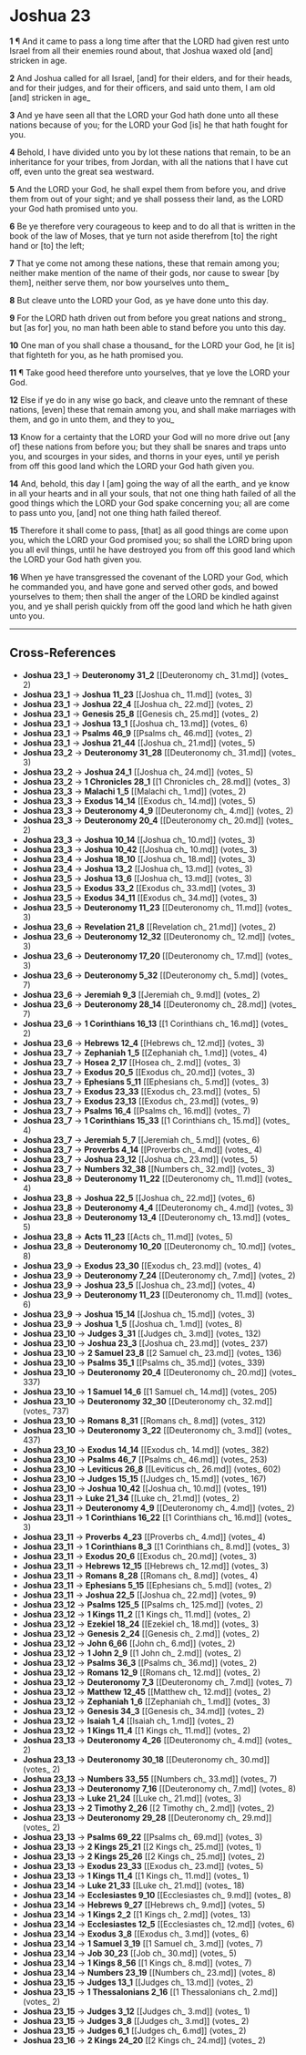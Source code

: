 # Joshua 23

**1** ¶ And it came to pass a long time after that the LORD had given rest unto Israel from all their enemies round about, that Joshua waxed old [and] stricken in age.

**2** And Joshua called for all Israel, [and] for their elders, and for their heads, and for their judges, and for their officers, and said unto them, I am old [and] stricken in age_

**3** And ye have seen all that the LORD your God hath done unto all these nations because of you; for the LORD your God [is] he that hath fought for you.

**4** Behold, I have divided unto you by lot these nations that remain, to be an inheritance for your tribes, from Jordan, with all the nations that I have cut off, even unto the great sea westward.

**5** And the LORD your God, he shall expel them from before you, and drive them from out of your sight; and ye shall possess their land, as the LORD your God hath promised unto you.

**6** Be ye therefore very courageous to keep and to do all that is written in the book of the law of Moses, that ye turn not aside therefrom [to] the right hand or [to] the left;

**7** That ye come not among these nations, these that remain among you; neither make mention of the name of their gods, nor cause to swear [by them], neither serve them, nor bow yourselves unto them_

**8** But cleave unto the LORD your God, as ye have done unto this day.

**9** For the LORD hath driven out from before you great nations and strong_ but [as for] you, no man hath been able to stand before you unto this day.

**10** One man of you shall chase a thousand_ for the LORD your God, he [it is] that fighteth for you, as he hath promised you.

**11** ¶ Take good heed therefore unto yourselves, that ye love the LORD your God.

**12** Else if ye do in any wise go back, and cleave unto the remnant of these nations, [even] these that remain among you, and shall make marriages with them, and go in unto them, and they to you_

**13** Know for a certainty that the LORD your God will no more drive out [any of] these nations from before you; but they shall be snares and traps unto you, and scourges in your sides, and thorns in your eyes, until ye perish from off this good land which the LORD your God hath given you.

**14** And, behold, this day I [am] going the way of all the earth_ and ye know in all your hearts and in all your souls, that not one thing hath failed of all the good things which the LORD your God spake concerning you; all are come to pass unto you, [and] not one thing hath failed thereof.

**15** Therefore it shall come to pass, [that] as all good things are come upon you, which the LORD your God promised you; so shall the LORD bring upon you all evil things, until he have destroyed you from off this good land which the LORD your God hath given you.

**16** When ye have transgressed the covenant of the LORD your God, which he commanded you, and have gone and served other gods, and bowed yourselves to them; then shall the anger of the LORD be kindled against you, and ye shall perish quickly from off the good land which he hath given unto you.

---

## Cross-References

- **Joshua 23_1** → **Deuteronomy 31_2** [[Deuteronomy ch_ 31.md]] (votes_ 2)
- **Joshua 23_1** → **Joshua 11_23** [[Joshua ch_ 11.md]] (votes_ 3)
- **Joshua 23_1** → **Joshua 22_4** [[Joshua ch_ 22.md]] (votes_ 2)
- **Joshua 23_1** → **Genesis 25_8** [[Genesis ch_ 25.md]] (votes_ 2)
- **Joshua 23_1** → **Joshua 13_1** [[Joshua ch_ 13.md]] (votes_ 6)
- **Joshua 23_1** → **Psalms 46_9** [[Psalms ch_ 46.md]] (votes_ 2)
- **Joshua 23_1** → **Joshua 21_44** [[Joshua ch_ 21.md]] (votes_ 5)
- **Joshua 23_2** → **Deuteronomy 31_28** [[Deuteronomy ch_ 31.md]] (votes_ 3)
- **Joshua 23_2** → **Joshua 24_1** [[Joshua ch_ 24.md]] (votes_ 5)
- **Joshua 23_2** → **1 Chronicles 28_1** [[1 Chronicles ch_ 28.md]] (votes_ 3)
- **Joshua 23_3** → **Malachi 1_5** [[Malachi ch_ 1.md]] (votes_ 2)
- **Joshua 23_3** → **Exodus 14_14** [[Exodus ch_ 14.md]] (votes_ 5)
- **Joshua 23_3** → **Deuteronomy 4_9** [[Deuteronomy ch_ 4.md]] (votes_ 2)
- **Joshua 23_3** → **Deuteronomy 20_4** [[Deuteronomy ch_ 20.md]] (votes_ 2)
- **Joshua 23_3** → **Joshua 10_14** [[Joshua ch_ 10.md]] (votes_ 3)
- **Joshua 23_3** → **Joshua 10_42** [[Joshua ch_ 10.md]] (votes_ 3)
- **Joshua 23_4** → **Joshua 18_10** [[Joshua ch_ 18.md]] (votes_ 3)
- **Joshua 23_4** → **Joshua 13_2** [[Joshua ch_ 13.md]] (votes_ 3)
- **Joshua 23_5** → **Joshua 13_6** [[Joshua ch_ 13.md]] (votes_ 3)
- **Joshua 23_5** → **Exodus 33_2** [[Exodus ch_ 33.md]] (votes_ 3)
- **Joshua 23_5** → **Exodus 34_11** [[Exodus ch_ 34.md]] (votes_ 3)
- **Joshua 23_5** → **Deuteronomy 11_23** [[Deuteronomy ch_ 11.md]] (votes_ 3)
- **Joshua 23_6** → **Revelation 21_8** [[Revelation ch_ 21.md]] (votes_ 2)
- **Joshua 23_6** → **Deuteronomy 12_32** [[Deuteronomy ch_ 12.md]] (votes_ 3)
- **Joshua 23_6** → **Deuteronomy 17_20** [[Deuteronomy ch_ 17.md]] (votes_ 3)
- **Joshua 23_6** → **Deuteronomy 5_32** [[Deuteronomy ch_ 5.md]] (votes_ 7)
- **Joshua 23_6** → **Jeremiah 9_3** [[Jeremiah ch_ 9.md]] (votes_ 2)
- **Joshua 23_6** → **Deuteronomy 28_14** [[Deuteronomy ch_ 28.md]] (votes_ 7)
- **Joshua 23_6** → **1 Corinthians 16_13** [[1 Corinthians ch_ 16.md]] (votes_ 2)
- **Joshua 23_6** → **Hebrews 12_4** [[Hebrews ch_ 12.md]] (votes_ 3)
- **Joshua 23_7** → **Zephaniah 1_5** [[Zephaniah ch_ 1.md]] (votes_ 4)
- **Joshua 23_7** → **Hosea 2_17** [[Hosea ch_ 2.md]] (votes_ 3)
- **Joshua 23_7** → **Exodus 20_5** [[Exodus ch_ 20.md]] (votes_ 3)
- **Joshua 23_7** → **Ephesians 5_11** [[Ephesians ch_ 5.md]] (votes_ 3)
- **Joshua 23_7** → **Exodus 23_33** [[Exodus ch_ 23.md]] (votes_ 5)
- **Joshua 23_7** → **Exodus 23_13** [[Exodus ch_ 23.md]] (votes_ 9)
- **Joshua 23_7** → **Psalms 16_4** [[Psalms ch_ 16.md]] (votes_ 7)
- **Joshua 23_7** → **1 Corinthians 15_33** [[1 Corinthians ch_ 15.md]] (votes_ 4)
- **Joshua 23_7** → **Jeremiah 5_7** [[Jeremiah ch_ 5.md]] (votes_ 6)
- **Joshua 23_7** → **Proverbs 4_14** [[Proverbs ch_ 4.md]] (votes_ 4)
- **Joshua 23_7** → **Joshua 23_12** [[Joshua ch_ 23.md]] (votes_ 5)
- **Joshua 23_7** → **Numbers 32_38** [[Numbers ch_ 32.md]] (votes_ 3)
- **Joshua 23_8** → **Deuteronomy 11_22** [[Deuteronomy ch_ 11.md]] (votes_ 4)
- **Joshua 23_8** → **Joshua 22_5** [[Joshua ch_ 22.md]] (votes_ 6)
- **Joshua 23_8** → **Deuteronomy 4_4** [[Deuteronomy ch_ 4.md]] (votes_ 3)
- **Joshua 23_8** → **Deuteronomy 13_4** [[Deuteronomy ch_ 13.md]] (votes_ 5)
- **Joshua 23_8** → **Acts 11_23** [[Acts ch_ 11.md]] (votes_ 5)
- **Joshua 23_8** → **Deuteronomy 10_20** [[Deuteronomy ch_ 10.md]] (votes_ 8)
- **Joshua 23_9** → **Exodus 23_30** [[Exodus ch_ 23.md]] (votes_ 4)
- **Joshua 23_9** → **Deuteronomy 7_24** [[Deuteronomy ch_ 7.md]] (votes_ 2)
- **Joshua 23_9** → **Joshua 23_5** [[Joshua ch_ 23.md]] (votes_ 4)
- **Joshua 23_9** → **Deuteronomy 11_23** [[Deuteronomy ch_ 11.md]] (votes_ 6)
- **Joshua 23_9** → **Joshua 15_14** [[Joshua ch_ 15.md]] (votes_ 3)
- **Joshua 23_9** → **Joshua 1_5** [[Joshua ch_ 1.md]] (votes_ 8)
- **Joshua 23_10** → **Judges 3_31** [[Judges ch_ 3.md]] (votes_ 132)
- **Joshua 23_10** → **Joshua 23_3** [[Joshua ch_ 23.md]] (votes_ 237)
- **Joshua 23_10** → **2 Samuel 23_8** [[2 Samuel ch_ 23.md]] (votes_ 136)
- **Joshua 23_10** → **Psalms 35_1** [[Psalms ch_ 35.md]] (votes_ 339)
- **Joshua 23_10** → **Deuteronomy 20_4** [[Deuteronomy ch_ 20.md]] (votes_ 337)
- **Joshua 23_10** → **1 Samuel 14_6** [[1 Samuel ch_ 14.md]] (votes_ 205)
- **Joshua 23_10** → **Deuteronomy 32_30** [[Deuteronomy ch_ 32.md]] (votes_ 737)
- **Joshua 23_10** → **Romans 8_31** [[Romans ch_ 8.md]] (votes_ 312)
- **Joshua 23_10** → **Deuteronomy 3_22** [[Deuteronomy ch_ 3.md]] (votes_ 437)
- **Joshua 23_10** → **Exodus 14_14** [[Exodus ch_ 14.md]] (votes_ 382)
- **Joshua 23_10** → **Psalms 46_7** [[Psalms ch_ 46.md]] (votes_ 253)
- **Joshua 23_10** → **Leviticus 26_8** [[Leviticus ch_ 26.md]] (votes_ 602)
- **Joshua 23_10** → **Judges 15_15** [[Judges ch_ 15.md]] (votes_ 167)
- **Joshua 23_10** → **Joshua 10_42** [[Joshua ch_ 10.md]] (votes_ 191)
- **Joshua 23_11** → **Luke 21_34** [[Luke ch_ 21.md]] (votes_ 2)
- **Joshua 23_11** → **Deuteronomy 4_9** [[Deuteronomy ch_ 4.md]] (votes_ 2)
- **Joshua 23_11** → **1 Corinthians 16_22** [[1 Corinthians ch_ 16.md]] (votes_ 3)
- **Joshua 23_11** → **Proverbs 4_23** [[Proverbs ch_ 4.md]] (votes_ 4)
- **Joshua 23_11** → **1 Corinthians 8_3** [[1 Corinthians ch_ 8.md]] (votes_ 3)
- **Joshua 23_11** → **Exodus 20_6** [[Exodus ch_ 20.md]] (votes_ 3)
- **Joshua 23_11** → **Hebrews 12_15** [[Hebrews ch_ 12.md]] (votes_ 3)
- **Joshua 23_11** → **Romans 8_28** [[Romans ch_ 8.md]] (votes_ 4)
- **Joshua 23_11** → **Ephesians 5_15** [[Ephesians ch_ 5.md]] (votes_ 2)
- **Joshua 23_11** → **Joshua 22_5** [[Joshua ch_ 22.md]] (votes_ 9)
- **Joshua 23_12** → **Psalms 125_5** [[Psalms ch_ 125.md]] (votes_ 2)
- **Joshua 23_12** → **1 Kings 11_2** [[1 Kings ch_ 11.md]] (votes_ 2)
- **Joshua 23_12** → **Ezekiel 18_24** [[Ezekiel ch_ 18.md]] (votes_ 3)
- **Joshua 23_12** → **Genesis 2_24** [[Genesis ch_ 2.md]] (votes_ 2)
- **Joshua 23_12** → **John 6_66** [[John ch_ 6.md]] (votes_ 2)
- **Joshua 23_12** → **1 John 2_9** [[1 John ch_ 2.md]] (votes_ 2)
- **Joshua 23_12** → **Psalms 36_3** [[Psalms ch_ 36.md]] (votes_ 2)
- **Joshua 23_12** → **Romans 12_9** [[Romans ch_ 12.md]] (votes_ 2)
- **Joshua 23_12** → **Deuteronomy 7_3** [[Deuteronomy ch_ 7.md]] (votes_ 7)
- **Joshua 23_12** → **Matthew 12_45** [[Matthew ch_ 12.md]] (votes_ 2)
- **Joshua 23_12** → **Zephaniah 1_6** [[Zephaniah ch_ 1.md]] (votes_ 3)
- **Joshua 23_12** → **Genesis 34_3** [[Genesis ch_ 34.md]] (votes_ 2)
- **Joshua 23_12** → **Isaiah 1_4** [[Isaiah ch_ 1.md]] (votes_ 2)
- **Joshua 23_12** → **1 Kings 11_4** [[1 Kings ch_ 11.md]] (votes_ 2)
- **Joshua 23_13** → **Deuteronomy 4_26** [[Deuteronomy ch_ 4.md]] (votes_ 2)
- **Joshua 23_13** → **Deuteronomy 30_18** [[Deuteronomy ch_ 30.md]] (votes_ 2)
- **Joshua 23_13** → **Numbers 33_55** [[Numbers ch_ 33.md]] (votes_ 7)
- **Joshua 23_13** → **Deuteronomy 7_16** [[Deuteronomy ch_ 7.md]] (votes_ 8)
- **Joshua 23_13** → **Luke 21_24** [[Luke ch_ 21.md]] (votes_ 3)
- **Joshua 23_13** → **2 Timothy 2_26** [[2 Timothy ch_ 2.md]] (votes_ 2)
- **Joshua 23_13** → **Deuteronomy 29_28** [[Deuteronomy ch_ 29.md]] (votes_ 2)
- **Joshua 23_13** → **Psalms 69_22** [[Psalms ch_ 69.md]] (votes_ 3)
- **Joshua 23_13** → **2 Kings 25_21** [[2 Kings ch_ 25.md]] (votes_ 1)
- **Joshua 23_13** → **2 Kings 25_26** [[2 Kings ch_ 25.md]] (votes_ 2)
- **Joshua 23_13** → **Exodus 23_33** [[Exodus ch_ 23.md]] (votes_ 5)
- **Joshua 23_13** → **1 Kings 11_4** [[1 Kings ch_ 11.md]] (votes_ 1)
- **Joshua 23_14** → **Luke 21_33** [[Luke ch_ 21.md]] (votes_ 18)
- **Joshua 23_14** → **Ecclesiastes 9_10** [[Ecclesiastes ch_ 9.md]] (votes_ 8)
- **Joshua 23_14** → **Hebrews 9_27** [[Hebrews ch_ 9.md]] (votes_ 5)
- **Joshua 23_14** → **1 Kings 2_2** [[1 Kings ch_ 2.md]] (votes_ 13)
- **Joshua 23_14** → **Ecclesiastes 12_5** [[Ecclesiastes ch_ 12.md]] (votes_ 6)
- **Joshua 23_14** → **Exodus 3_8** [[Exodus ch_ 3.md]] (votes_ 6)
- **Joshua 23_14** → **1 Samuel 3_19** [[1 Samuel ch_ 3.md]] (votes_ 7)
- **Joshua 23_14** → **Job 30_23** [[Job ch_ 30.md]] (votes_ 5)
- **Joshua 23_14** → **1 Kings 8_56** [[1 Kings ch_ 8.md]] (votes_ 7)
- **Joshua 23_14** → **Numbers 23_19** [[Numbers ch_ 23.md]] (votes_ 8)
- **Joshua 23_15** → **Judges 13_1** [[Judges ch_ 13.md]] (votes_ 2)
- **Joshua 23_15** → **1 Thessalonians 2_16** [[1 Thessalonians ch_ 2.md]] (votes_ 2)
- **Joshua 23_15** → **Judges 3_12** [[Judges ch_ 3.md]] (votes_ 1)
- **Joshua 23_15** → **Judges 3_8** [[Judges ch_ 3.md]] (votes_ 2)
- **Joshua 23_15** → **Judges 6_1** [[Judges ch_ 6.md]] (votes_ 2)
- **Joshua 23_16** → **2 Kings 24_20** [[2 Kings ch_ 24.md]] (votes_ 2)
